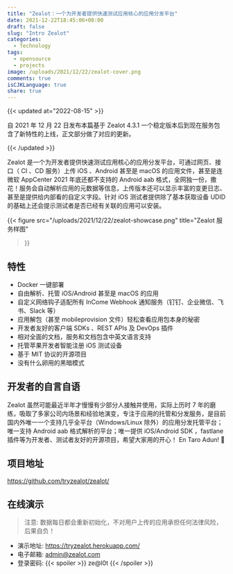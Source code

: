 ```yaml
---
title: "Zealot：一个为开发者提供快速测试应用核心的应用分发平台"
date: 2021-12-22T18:45:06+08:00
draft: false
slug: "Intro Zealot"
categories:
  - Technology
tags:
  - opensource
  - projects
image: /uploads/2021/12/22/zealot-cover.png
comments: true
isCJKLanguage: true
share: true
---
```


{{< updated at="2022-08-15" >}}

自 2021 年 12 月 22 日发布本篇基于 Zealot 4.3.1 一个稳定版本后到现在服务包含了新特性的上线，正文部分做了对应的更新。

{{< /updated >}}

Zealot 是一个为开发者提供快速测试应用核心的应用分发平台，可通过网页、接口（ CI 、CD 服务）上传 iOS 、Android 甚至是 macOS 的应用文件，甚至是连微软 AppCenter 2021 年底还都不支持的 Android aab 格式，全网独一份，撒花！服务会自动解析应用的元数据等信息，上传版本还可以显示丰富的变更日志、甚至是提供给内部看的自定义字段。针对 iOS 测试者提供除了基本获取设备 UDID 的基础上还会提示测试者是否已经有关联的应用可以安装。

{{< figure src="/uploads/2021/12/22/zealot-showcase.png"
    title="Zealot 服务样图"
>}}

## 特性

- Docker 一键部署
- 自由解析、托管 iOS/Android 甚至是 macOS 的应用
- 自定义网络钩子适配所有 InCome Webhook 通知服务（钉钉、企业微信、飞书、Slack 等）
- 应用解包（甚至 mobileprovision 文件）轻松查看应用包本身的秘密
- 开发者友好的客户端 SDKs 、REST APIs 及 DevOps 插件
- 相对全面的文档，服务和文档包含中英文语言支持
- 托管苹果开发者智能注册 iOS 测试设备
- 基于 MIT 协议的开源项目
- 没有什么卵用的黑暗模式

## 开发者的自言自语

Zealot 虽然可能最近半年才慢慢有少部分人接触并使用，实际上历时 7 年的磨练，吸取了多家公司内场景和经验地演变，专注于应用的托管和分发服务，是目前国内外唯一一个支持几乎全平台（Windows/Linux 除外）的应用分发托管平台；唯一支持 Android aab 格式解析的平台；唯一提供 iOS/Android SDK ，fastlane 插件等为开发者、测试者友好的开源项目，希望大家用的开心！ En Taro Adun! 🖖

## 项目地址

https://github.com/tryzealot/zealot/

## 在线演示

> 注意: 数据每日都会重新初始化，不对用户上传的应用承担任何法律风险，后果自负！

- 演示地址: https://tryzealot.herokuapp.com/
- 电子邮箱: admin@zealot.com
- 登录密码: {{< spoiler >}} ze@l0t {{< /spoiler >}}
